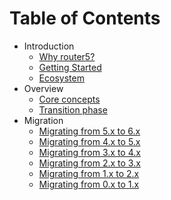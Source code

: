 # Table of Contents

* Introduction
  * [Why router5?](introduction/why-router5.md)
  * [Getting Started](introduction/getting-started.md)
  * [Ecosystem](introduction/ecosystem.md)
* Overview
  * [Core concepts](overview/core-concepts.md)
  * [Transition phase](overview/transition.md)
* Migration
  * [Migrating from 5.x to 6.x](migration/to-v6.md)
  * [Migrating from 4.x to 5.x](migration/to-v5.md)
  * [Migrating from 3.x to 4.x](migration/to-v4.md)
  * [Migrating from 2.x to 3.x](migration/to-v3.md)
  * [Migrating from 1.x to 2.x](migration/to-v2.md)
  * [Migrating from 0.x to 1.x](migration/to-v1.md)
